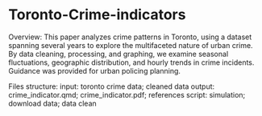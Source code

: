 # Toronto-Crime-indicators

Overview: This paper analyzes crime patterns in Toronto, using a dataset spanning several years to explore the multifaceted nature of urban crime. By data cleaning, processing, and graphing, we examine seasonal fluctuations, geographic distribution, and hourly trends in crime incidents. Guidance was provided for urban policing planning.

Files structure:
input: toronto crime data; cleaned data
output: crime_indicator.qmd; crime_indicator.pdf; references
script: simulation; download data; data clean 

